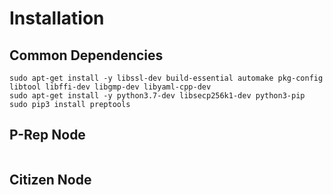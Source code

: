 # Installation

## Common Dependencies 

```
sudo apt-get install -y libssl-dev build-essential automake pkg-config libtool libffi-dev libgmp-dev libyaml-cpp-dev
sudo apt-get install -y python3.7-dev libsecp256k1-dev python3-pip 
sudo pip3 install preptools
```

## P-Rep Node 

```

```

## Citizen Node 

```

```



